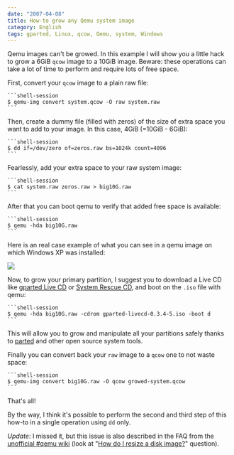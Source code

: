 ```yaml
---
date: "2007-04-08"
title: How-to grow any Qemu system image
category: English
tags: gparted, Linux, qcow, Qemu, system, Windows
---
```


Qemu images can't be growed. In this example I will show you a little hack to grow a 6GiB `qcow` image to a 10GiB image. Beware: these operations can take a lot of time to perform and require lots of free space.

First, convert your `qcow` image to a plain raw file:

    ```shell-session
    $ qemu-img convert system.qcow -O raw system.raw
    ```

Then, create a dummy file (filled with zeros) of the size of extra space you want to add to your image. In this case, 4GiB (=10GiB - 6GiB):

    ```shell-session
    $ dd if=/dev/zero of=zeros.raw bs=1024k count=4096
    ```

Fearlessly, add your extra space to your raw system image:

    ```shell-session
    $ cat system.raw zeros.raw > big10G.raw
    ```

After that you can boot qemu to verify that added free space is available:

    ```shell-session
    $ qemu -hda big10G.raw
    ```

Here is an real case example of what you can see in a qemu image on which Windows XP was installed:

![](/uploads/2007/growed-image1.png)

Now, to grow your primary partition, I suggest you to download a Live CD like [gparted Live CD](https://gparted.sourceforge.net/livecd.php) or [System Rescue CD](https://www.sysresccd.org), and boot on the `.iso` file with qemu:

    ```shell-session
    $ qemu -hda big10G.raw -cdrom gparted-livecd-0.3.4-5.iso -boot d
    ```

This will allow you to grow and manipulate all your partitions safely thanks to [parted](https://www.gnu.org/software/parted/index.shtml) and other open source system tools.

Finally you can convert back your `raw` image to a `qcow` one to not waste space:

    ```shell-session
    $ qemu-img convert big10G.raw -O qcow growed-system.qcow
    ```

That's all!

By the way, I think it's possible to perform the second and third step of this how-to in a single operation using `dd` only.

_Update_: I missed it, but this issue is also described in the FAQ from the [unofficial #qemu wiki](https://kidsquid.com/cgi-bin/moin.cgi) (look at "[How do I resize a disk image?](https://kidsquid.com/cgi-bin/moin.cgi/FrequentlyAskedQuestions#head-b46370d3ad030e6c1712338f0e5112228c51212a)" question).
